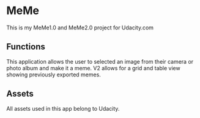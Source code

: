 # MeMe
This is my MeMe1.0 and MeMe2.0 project for Udacity.com
## Functions
This application allows the user to selected an image from their camera or photo album and make it a meme. V2 allows for a grid and table view showing previously exported memes.
## Assets
All assets used in this app belong to Udacity.
